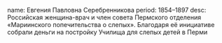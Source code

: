 name: Евгения Павловна Серебренникова
period: 1854–1897
desc: Российская женщина-врач и член совета Пермского отделения «‎Мариинского попечительства о слепых». Благодаря её инициативе собрали деньги на постройку Училища для слепых детей в Перми